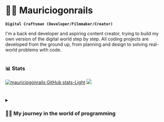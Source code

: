 # 🏄‍♂️ Mauriciogonrails

**`Digital Craftsman (Developer/Filmmaker/Creator)`**


I'm a back end developer and aspiring content creator, trying to build my own version of the digital world step by step. All coding projects are developed from the ground up, from planning and design to solving real-world problems with code.

#

### 📊 Stats

[![mauriciogonrails GitHub stats-Light](https://github-readme-stats.vercel.app/api?username=mauriciogonrails&show_icons=true&theme=default#gh-light-mode-only)](https://github.com/anuraghazra/github-readme-stats#gh-light-mode-only)
![](https://leetcard.jacoblin.cool/mauricionrails?site=us)

#

<details><summary><h3>👨‍💻 My journey in the world of programming </h3></summary> 
  
I started my coding journey as a naive systems analysis and development student with a passion for learning everything I could about the world of programming - code, languages, Linux, theory. And all the while, I was teaching myself iOS development with the dream of building my own app, but that was soon overshadowed by my desire to excel at Java. A desire that still causes me some stress to this day xD. However, I have another desire that I have been pursuing throughout this time - creating content on YouTube. And that has been my focus since then, with some difficulties to begin with, but nothing that, with persistence, cannot be overcome.

[website]: in progress
[youtube]: in progress
